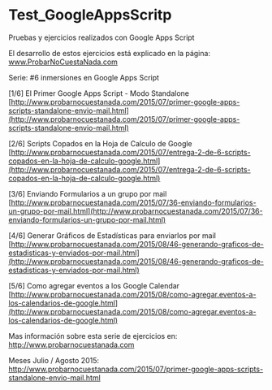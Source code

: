 # Test_GoogleAppsScritp
Pruebas y ejercicios realizados con Google Apps Script

El desarrollo de estos ejercicios está explicado en la página: www.ProbarNoCuestaNada.com

Serie: #6 inmersiones en Google Apps Script


[1/6] El Primer Google Apps Script - Modo Standalone
[http://www.probarnocuestanada.com/2015/07/primer-google-apps-scripts-standalone-envio-mail.html](http://www.probarnocuestanada.com/2015/07/primer-google-apps-scripts-standalone-envio-mail.html)

[2/6] Scripts Copados en la Hoja de Calculo de Google
[http://www.probarnocuestanada.com/2015/07/entrega-2-de-6-scripts-copados-en-la-hoja-de-calculo-google.html](http://www.probarnocuestanada.com/2015/07/entrega-2-de-6-scripts-copados-en-la-hoja-de-calculo-google.html)

[3/6] Enviando Formularios a un grupo por mail
[http://www.probarnocuestanada.com/2015/07/36-enviando-formularios-un-grupo-por-mail.html](http://www.probarnocuestanada.com/2015/07/36-enviando-formularios-un-grupo-por-mail.html)

[4/6] Generar Gráficos de Estadísticas para enviarlos por mail
[http://www.probarnocuestanada.com/2015/08/46-generando-graficos-de-estadisticas-y-enviados-por-mail.html](http://www.probarnocuestanada.com/2015/08/46-generando-graficos-de-estadisticas-y-enviados-por-mail.html)

[5/6] Como agregar eventos a los Google Calendar
[http://www.probarnocuestanada.com/2015/08/como-agregar.eventos-a-los-calendarios-de-google.html](http://www.probarnocuestanada.com/2015/08/como-agregar.eventos-a-los-calendarios-de-google.html)


Mas información sobre esta serie de ejercicios en:
http://www.probarnocuestanada.com

Meses Julio / Agosto 2015:
http://www.probarnocuestanada.com/2015/07/primer-google-apps-scripts-standalone-envio-mail.html

